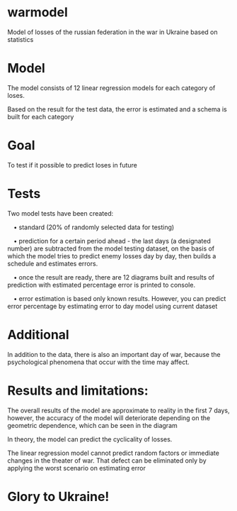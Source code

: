 # warmodel
Model of losses of the russian federation in the war in Ukraine based on statistics

# Model
The model consists of 12 linear regression models for each category of loses.

Based on the result for the test data, the error is estimated and a schema is built for each category

# Goal

To test if it possible to predict loses in future

# Tests
Two model tests have been created:

&emsp;•	standard (20% of randomly selected data for testing) 

&emsp;•	prediction for a certain period ahead - the last days (a designated number) 
are subtracted from the model testing dataset, on the basis 
of which the model tries to predict enemy losses day by day, 
then builds a schedule and estimates errors.

&emsp;• once the result are ready, there are 12 diagrams built and results of prediction with estimated 
percentage error is printed to console.

&emsp;• error estimation is based only known results. However, you can predict error percentage 
by estimating error to day model using current dataset

# Additional
In addition to the data, there is also an important day of war, 
because the psychological phenomena that occur with 
the time may affect.

# Results and limitations:
The overall results of the model are approximate to reality in the first 7 days, however, 
the accuracy of the model will deteriorate depending on the geometric dependence, 
which can be seen in the diagram

In theory, the model can predict the cyclicality of losses.

The linear regression model cannot predict random factors or immediate changes in the theater of war.
That defect can be eliminated only by applying the worst scenario on estimating error


# Glory to Ukraine!